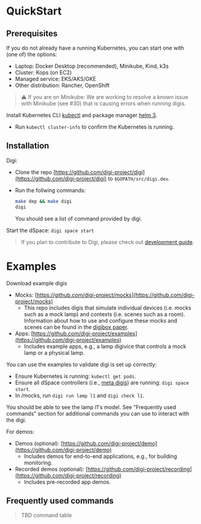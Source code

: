 # QuickStart

## Prerequisites
If you do not already have a running Kubernetes, you can start one with (one of) the options:
* Laptop: Docker Desktop (recommended), Minikube, Kind, k3s
* Cluster: Kops (on EC2)
* Managed service: EKS/AKS/GKE
* Other distribution: Rancher, OpenShift

>:warning: If you are on Minikube: We are working to resolve a known issue with Minikube (see #30) that is causing errors when running digis.

Install Kubernetes CLI [kubectl](https://kubernetes.io/docs/tasks/tools/) and package manager [helm 3](https://helm.sh/docs/intro/install/).

* Run `kubectl cluster-info` to confirm the Kubernetes is running.

## Installation
Digi:
* Clone the repo [https://github.com/digi-project/digi](https://github.com/digi-project/digi) to `$GOPATH/src/digi.dev`.

* Run the follwing commands:
    ```sh
    make dep && make digi
    digi
    ```
	You should see a list of command provided by digi.

Start the dSpace: `digi space start`

> If you plan to contribute to Digi, please check out [development guide](development.md).

# Examples

Download example digis
* Mocks: [https://github.com/digi-project/mocks](https://github.com/digi-project/mocks)
    * This repo includes digis that simulate individual devices (i.e. mocks such as a mock lamp) and contexts (i.e. scenes such as a room). Information about how to use and configure these mocks and scenes can be found in the [digibox paper](https://drive.google.com/file/d/1LIeSiAbgEEx849h7LoQMLbm_wm08oObt/view?usp=sharing).
* Apps: [https://github.com/digi-project/examples](https://github.com/digi-project/examples)
    * Includes example apps, e.g., a lamp digivice that controls a mock lamp or a physical lamp.

You can use the examples to validate digi is set up correctly: 
* Ensure Kubernetes is running: `kubectl get pods`.
* Ensure all dSpace controllers (i.e., [meta digis](TBD)) are running: `digi space start`.
* In /mocks, run `digi run lamp l1` and `digi check l1`. 

You should be able to see the lamp l1's model. See "Frequently used commands" section for additional commands you can use to interact with the digi.

For demos:

* Demos (optional): [https://github.com/digi-project/demo](https://github.com/digi-project/demo)
  * Includes demos for end-to-end applications, e.g., for building monitoring.
* Recorded demos (optional): [https://github.com/digi-project/recording](https://github.com/digi-project/recording)
  * Includes pre-recorded app demos.

## Frequently used commands
> TBD command table
